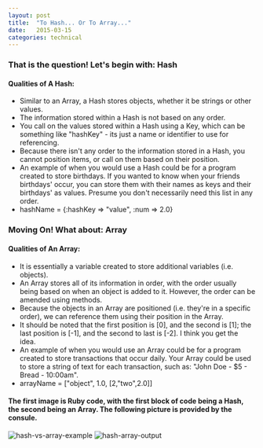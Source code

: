 ```yaml
---
layout: post
title:  "To Hash... Or To Array..."
date:   2015-03-15
categories: technical
---
```

### That is the question! Let's begin with: Hash

#### Qualities of A Hash:

- Similar to an Array, a Hash stores objects, whether it be strings or other values.
- The information stored within a Hash is not based on any order.
- You call on the values stored within a Hash using a Key, which can be something like "hashKey" - its just a name or identifier to use for referencing.
- Because there isn't any order to the information stored in a Hash, you cannot position items, or call on them based on their position.
- An example of when you would use a Hash could be for a program created to store birthdays. If you wanted to know when your friends birthdays' occur, you can store them with their names as keys and their birthdays' as values. Presume you don't necessarily need this list in any order.
- hashName = {:hashKey => "value", :num => 2.0}

### Moving On! What about: Array

#### Qualities of An Array:

- It is essentially a variable created to store additional variables (i.e. objects).
- An Array stores all of its information in order, with the order usually being based on when an object is added to it. However, the order can be amended using methods.
- Because the objects in an Array are positioned (i.e. they're in a specific order), we can reference them using their position in the Array.
- It should be noted that the first position is [0], and the second is [1]; the last position is [-1], and the second to last is [-2]. I think you get the idea.
- An example of when you would use an Array could be for a program created to store transactions that occur daily. Your Array could be used to store a string of text for each transaction, such as: "John Doe - $5 - Bread - 10:00am".
- arrayName = ["object", 1.0, [2,"two",2.0]]

#### The first image is Ruby code, with the first block of code being a Hash, the second being an Array. The following picture is provided by the consule.

![hash-vs-array-example](http://tonytino.github.io/imgs/hash-vs-array.png)
![hash-array-output](http://tonytino.github.io/imgs/hash-array-output.png)